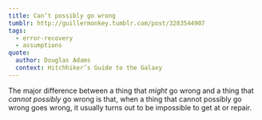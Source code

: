 ```yaml
---
title: Can’t possibly go wrong
tumblr: http://guillermonkey.tumblr.com/post/3283544907
tags:
  - error-recovery
  - assumptions
quote:
  author: Douglas Adams
  context: Hitchhiker’s Guide to the Galaxy
---
```


The major difference between a thing that *might* go wrong and a thing that *cannot possibly* go wrong is that, when a thing that cannot possibly go wrong goes wrong, it usually turns out to be impossible to get at or repair.

